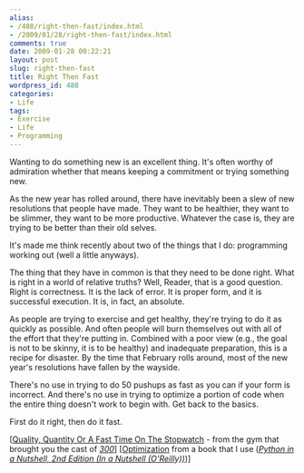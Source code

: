 ```yaml
---
alias:
- /488/right-then-fast/index.html
- /2009/01/28/right-then-fast/index.html
comments: true
date: 2009-01-28 00:22:21
layout: post
slug: right-then-fast
title: Right Then Fast
wordpress_id: 488
categories:
- Life
tags:
- Exercise
- Life
- Programming
---
```


Wanting to do something new is an excellent thing.  It's often worthy of admiration whether that means keeping a commitment or trying something new.

As the new year has rolled around, there have inevitably been a slew of new resolutions that people have made.  They want to be healthier, they want to be slimmer, they want to be more productive.  Whatever the case is, they are trying to be better than their old selves.

It's made me think recently about two of the things that I do: programming working out (well a little anyways).

The thing that they have in common is that they need to be done right.  What is right in a world of relative truths?  Well, Reader, that is a good question.  Right is correctness.  It is the lack of error.  It is proper form, and it is successful execution.  It is, in fact, an absolute.

As people are trying to exercise and get healthy, they're trying to do it as quickly as possible.  And often people will burn themselves out with all of the effort that they're putting in.  Combined with a poor view (e.g., the goal is not to be skinny, it is to be healthy) and inadequate preparation, this is a recipe for disaster.  By the time that February rolls around, most of the new year's resolutions have fallen by the wayside.

There's no use in trying to do 50 pushups as fast as you can if your form is incorrect.  And there's no use in trying to optimize a portion of code when the entire thing doesn't work to begin with.  Get back to the basics.

First do it right, then do it fast.

[[Quality, Quantity Or A Fast Time On The Stopwatch](http://www.gymjones.com/knowledge.php?id=20) - from the gym that brought you the cast of _[300](http://www.imdb.com/title/tt0416449/)_]
[[Optimization](http://books.google.com/books?id=vpTAq4dnmuAC&pg=PA474&lpg=PA474) from a book that I use (_[Python in a Nutshell, 2nd Edition (In a Nutshell (O'Reilly))](http://www.amazon.com/gp/product/0596100469?ie=UTF8&tag=gtww-20&linkCode=as2&camp=1789&creative=390957&creativeASIN=0596100469)_)] 
